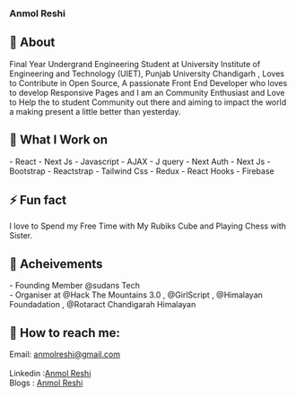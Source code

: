 ### Anmol Reshi 
<!-- <img style="height:100px" src="background.jpg"/> -->
## 🧐 About
Final Year Undergrand Engineering Student at University Institute of Engineering and Technology (UIET), Punjab University Chandigarh , Loves to Contribute in Open Source, A passionate Front End Developer who loves to develop Responsive Pages and I am an Community Enthusiast and Love to Help the to student Community out there and aiming to impact the world a making present a little better than yesterday.
<h2>🌱  What I Work on </br> </h2>
- React 
- Next Js
- Javascript 
- AJAX
- J query
- Next Auth
- Next Js
- Bootstrap 
- Reactstrap
- Tailwind Css
- Redux
- React Hooks
- Firebase
  
  <h2>⚡ Fun fact</h2>
  <span>
  I love to Spend my Free Time with My Rubiks Cube and Playing Chess with Sister.
  </span>
  <h2> 👯 Acheivements </h2>
- Founding Member @sudans Tech <br/>
- Organiser at @Hack The Mountains 3.0 , @GirlScript , @Himalayan Foundadation , @Rotaract Chandigarah Himalayan <br/>


  
<h2>💬 <b>How to reach me:</b> <br></h2>
Email: <a href="mailto:anmolreshi@gmail.com">anmolreshi@gmail.com<br></a><br/>
Linkedin :<a href="https://www.linkedin.com/in/anmolreshi/">Anmol Reshi</a><br/>
Blogs : <a href="https://medium.com/@anmolreshi">Anmol Reshi</a><br/>

<!--
**Anmolreshi/Anmolreshi** is a ✨ _special_ ✨ repository because its `README.md` (this file) appears on your GitHub profile.

Here are some ideas to get you started:  
- 🔭 I’m currently working on ...
- 🌱 I’m currently learning ...
- 👯 I’m looking to collaborate on ...
- 🤔 I’m looking for help with ...
- 💬 Ask me about ...
- 📫 How to reach me: ...
- 😄 Pronouns: ...
- ⚡ Fun fact: ...
-->
